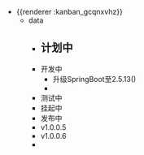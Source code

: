 - {{renderer :kanban_gcqnxvhz}}
	- data
		- 计划中
			-
		- 开发中
			- 升级SpringBoot至2.5.13()
			-
		- 测试中
		- 挂起中
		- 发布中
		- v1.0.0.5
		- v1.0.0.6
		-